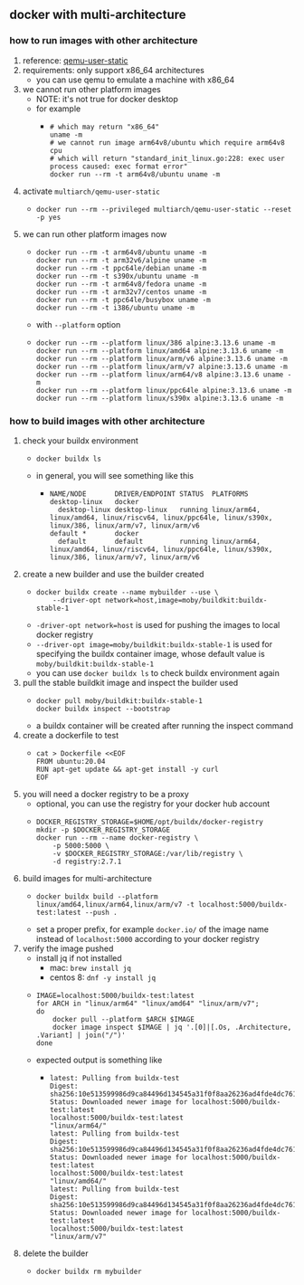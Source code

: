 ## docker with multi-architecture

### how to run images with other architecture

1. reference: [qemu-user-static](https://github.com/multiarch/qemu-user-static)
2. requirements: only support x86_64 architectures
    * you can use qemu to emulate a machine with x86_64
3. we cannot run other platform images
    * NOTE: it's not true for docker desktop
    * for example
        + ```shell
          # which may return "x86_64"
          uname -m
          # we cannot run image arm64v8/ubuntu which require arm64v8 cpu
          # which will return "standard_init_linux.go:228: exec user process caused: exec format error"
          docker run --rm -t arm64v8/ubuntu uname -m
          ```
4. activate `multiarch/qemu-user-static`
    * ```shell
      docker run --rm --privileged multiarch/qemu-user-static --reset -p yes
      ```
5. we can run other platform images now
    * ```shell
      docker run --rm -t arm64v8/ubuntu uname -m
      docker run --rm -t arm32v6/alpine uname -m
      docker run --rm -t ppc64le/debian uname -m
      docker run --rm -t s390x/ubuntu uname -m
      docker run --rm -t arm64v8/fedora uname -m
      docker run --rm -t arm32v7/centos uname -m
      docker run --rm -t ppc64le/busybox uname -m
      docker run --rm -t i386/ubuntu uname -m
      ```
    * with `--platform` option
    * ```shell
      docker run --rm --platform linux/386 alpine:3.13.6 uname -m
      docker run --rm --platform linux/amd64 alpine:3.13.6 uname -m
      docker run --rm --platform linux/arm/v6 alpine:3.13.6 uname -m
      docker run --rm --platform linux/arm/v7 alpine:3.13.6 uname -m
      docker run --rm --platform linux/arm64/v8 alpine:3.13.6 uname -m
      docker run --rm --platform linux/ppc64le alpine:3.13.6 uname -m
      docker run --rm --platform linux/s390x alpine:3.13.6 uname -m
      ```

### how to build images with other architecture

1. check your buildx environment
    * ```shell
      docker buildx ls
      ```
    * in general, you will see something like this
        + ```text
          NAME/NODE       DRIVER/ENDPOINT STATUS  PLATFORMS
          desktop-linux   docker
            desktop-linux desktop-linux   running linux/arm64, linux/amd64, linux/riscv64, linux/ppc64le, linux/s390x, linux/386, linux/arm/v7, linux/arm/v6
          default *       docker
            default       default         running linux/arm64, linux/amd64, linux/riscv64, linux/ppc64le, linux/s390x, linux/386, linux/arm/v7, linux/arm/v6
          ```
2. create a new builder and use the builder created
    * ```shell
      docker buildx create --name mybuilder --use \
          --driver-opt network=host,image=moby/buildkit:buildx-stable-1
      ```
    * `-driver-opt network=host` is used for pushing the images to local docker registry
    * `--driver-opt image=moby/buildkit:buildx-stable-1` is used for specifying the buildx container image, whose
      default value is `moby/buildkit:buildx-stable-1`
    * you can use `docker buildx ls` to check buildx environment again
3. pull the stable buildkit image and inspect the builder used
    * ```shell
      docker pull moby/buildkit:buildx-stable-1
      docker buildx inspect --bootstrap
      ```
    * a buildx container will be created after running the inspect command
4. create a dockerfile to test
    * ```shell
      cat > Dockerfile <<EOF
      FROM ubuntu:20.04
      RUN apt-get update && apt-get install -y curl
      EOF
      ```
5. you will need a docker registry to be a proxy
    * optional, you can use the registry for your docker hub account
    * ```shell
      DOCKER_REGISTRY_STORAGE=$HOME/opt/buildx/docker-registry
      mkdir -p $DOCKER_REGISTRY_STORAGE
      docker run --rm --name docker-registry \
          -p 5000:5000 \
          -v $DOCKER_REGISTRY_STORAGE:/var/lib/registry \
          -d registry:2.7.1
      ```
6. build images for multi-architecture
    * ```shell
      docker buildx build --platform linux/amd64,linux/arm64,linux/arm/v7 -t localhost:5000/buildx-test:latest --push .
      ```
    * set a proper prefix, for example `docker.io/` of the image name instead of `localhost:5000` according to your
      docker registry
7. verify the image pushed
    * install jq if not installed
        + mac: `brew install jq`
        + centos 8: `dnf -y install jq`
    * ```shell
      IMAGE=localhost:5000/buildx-test:latest
      for ARCH in "linux/arm64" "linux/amd64" "linux/arm/v7";
      do
          docker pull --platform $ARCH $IMAGE 
          docker image inspect $IMAGE | jq '.[0]|[.Os, .Architecture, .Variant] | join("/")'
      done
      ```
    * expected output is something like
        + ```text
          latest: Pulling from buildx-test
          Digest: sha256:10e513599986d9ca84496d134545a31f0f8aa26236ad4fde4dc76188d676dbc9
          Status: Downloaded newer image for localhost:5000/buildx-test:latest
          localhost:5000/buildx-test:latest
          "linux/arm64/"
          latest: Pulling from buildx-test
          Digest: sha256:10e513599986d9ca84496d134545a31f0f8aa26236ad4fde4dc76188d676dbc9
          Status: Downloaded newer image for localhost:5000/buildx-test:latest
          localhost:5000/buildx-test:latest
          "linux/amd64/"
          latest: Pulling from buildx-test
          Digest: sha256:10e513599986d9ca84496d134545a31f0f8aa26236ad4fde4dc76188d676dbc9
          Status: Downloaded newer image for localhost:5000/buildx-test:latest
          localhost:5000/buildx-test:latest
          "linux/arm/v7"
          ```
8. delete the builder
    * ```shell
      docker buildx rm mybuilder
      ```
